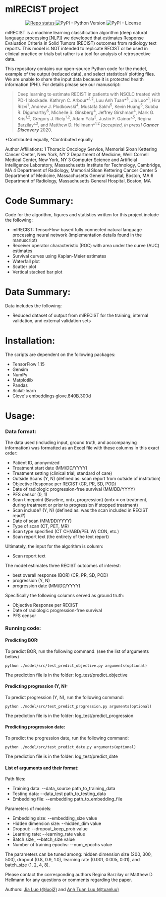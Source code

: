 # mlRECIST project

<!-- Information badges -->
<p align="center">
    <a href="https://www.repostatus.org/#active">
    <img alt="Repo status" src="https://www.repostatus.org/badges/latest/inactive.svg" />
  </a>
  <img alt="PyPI - Python Version" src="https://img.shields.io/pypi/pyversions/dedalus">
  <img alt="PyPI - License" src="https://img.shields.io/pypi/l/dedalus">
</p>

mlRECIST is a machine learning classification algorithm (deep natural language processing [NLP]) we developed that estimates Response Evaluation Criteria in Solid Tumors (RECIST) outcomes from radiology text reports. This model is NOT intended to replicate RECIST or be used in clinical practice or trials but rather is a tool for analysis of retrospective data. 

This repository contains our open-source Python code for the model, example of the output (reduced data), and select statistical/ plotting files. We are unable to share the input data because it is protected health information (PHI). For details please see our manuscript:

>Deep learning to estimate RECIST in patients with NSCLC treated with PD-1 blockade. 
>Kathryn C. Arbour*<sup>1,2</sup>, Luu Anh Tuan*<sup>3</sup>, Jia Luo*<sup>1</sup>, Hira Rizvi<sup>1</sup>, Andrew J. Plodkowski<sup>4</sup>, Mustafa Sakhi<sup>5</sup>, Kevin Huang<sup>5</sup>, Subba R. Digumarthy<sup>6</sup>, Michelle S. Ginsberg<sup>4</sup>, Jeffrey Girshman<sup>4</sup>, Mark G. Kris<sup>1,2</sup>, Gregory J. Riely<sup>1,2</sup>, Adam Yala<sup>3</sup>, Justin F. Gainor^<sup>5</sup>, Regina Barzilay^<sup>3</sup>, and Matthew D. Hellmann^<sup>1,2</sup> <i>[accepted, in press] <b>Cancer Discovery</i></b> 2020.

*Contributed equally, ^Contributed equally 

Author Affiliations: 
1 Thoracic Oncology Service, Memorial Sloan Kettering Cancer Center, New York, NY
2 Department of Medicine, Weill Cornell Medical Center, New York, NY
3 Computer Science and Artificial Intelligence Laboratory, Massachusetts Institute for Technology, Cambridge, MA
4 Department of Radiology, Memorial Sloan Kettering Cancer Center 
5 Department of Medicine, Massachusetts General Hospital, Boston, MA
6 Department of Radiology, Massachusetts General Hospital, Boston, MA

# Code Summary:
Code for the algorithm, figures and statistics written for this project include the following:
* mlRECIST: TensorFlow-based fully connected natural language processing neural network (implementation details found in the manuscript)
* Receiver operator characteristic (ROC) with area under the curve (AUC) estimates
* Survival curves using Kaplan-Meier estimates
* Waterfall plot
* Scatter plot
* Vertical stacked bar plot

# Data Summary:
Data includes the following:
* Reduced dataset of output from mlRECIST for the training, internal validation, and external validation sets

# Installation:
The scripts are dependent on the following packages:
* TensorFlow 1.15
* Gensim
* NumPy
* Matplotlib
* Pandas
* Scikit-learn
* Glove's embeddings glove.840B.300d

# Usage:

### Data format: 
The data used (including input, ground truth, and accompanying information) was formatted as an Excel file with these columns in this exact order:
* Patient ID, anonymized
* Treatment start date (MM/DD/YYYY)
* Treatment setting (clinical trial, standard of care)
* Outside Scans (Y, N) (defined as: scan report from outside of institution)
* Objective Response per RECIST (CR, PR, SD, POD)
* Date of radiologic progression-free survival (MM/DD/YYYY)
* PFS censor (0, 1)
* Scan timepoint (Baseline, ontx, progression) (ontx = on treatment, during treatment or prior to progression if stopped treatment)
* Scan include? (Y, N) (defined as: was the scan included in RECIST read?) 
* Date of scan (MM/DD/YYYY)
* Type of scan (CT, PET, MR)
* Scan type specified (CT CH/ABD/PEL W/ CON, etc.)
* Scan report text (the entirety of the text report)

Ultimately, the input for the algorithm is column:
* Scan report text

The model estimates three RECIST outcomes of interest: 
* best overall response (BOR) (CR, PR, SD, POD)
* progression (Y, N)
* progression date (MM/DD/YYYY)

Specifically the following columns served as ground truth:
* Objective Response per RECIST
* Date of radiologic progression-free survival
* PFS censor

### Running code:

#### Predicting BOR: 
To predict BOR, run the following command: (see the list of arguments below)

    python ./model/src/test_predict_objective.py arguments(optional)

The prediction file is in the folder: log_test/predict_objective

#### Predicting progression (Y, N): 
To predict progression (Y, N), run the following command:

    python ./model/src/test_predict_progression.py arguments(optional)

The prediction file is in the folder: log_test/predict_progression

#### Predicting progression date: 
To predict the progression date, run the following command:

    python ./model/src/test_predict_date.py arguments(optional)

The prediction file is in the folder: log_test/predict_date

#### List of arguments and their format:

Path files:
* Training data: --data_source path_to_training_data
* Testing data: --data_test path_to_testing_data
* Embedding file: --embedding path_to_embedding_file

Parameters of models:
* Embedding size: --embedding_size value 
* Hidden dimension size: --hidden_dim value
* Dropout: --dropout_keep_prob value
* Learning rate: --learning_rate value
* Batch size_ --batch_size value
* Number of training  epochs: --num_epochs value

The parameters can be tuned among: hidden dimension size (200, 300, 500), dropout (0.8, 0.9, 1.0), learning rate (0.001, 0.005, 0.01), and batch_size (1, 2, 4, 8). 

Please contact the corresponding authors Regina Barzilay or Matthew D. Hellmann for any questions or comments regarding the paper.

Authors: [Jia Luo (@luoj2)](https://github.com/luoj2/) and [Anh Tuan Luu (@tuanluu)](https://github.com/tuanluu)

